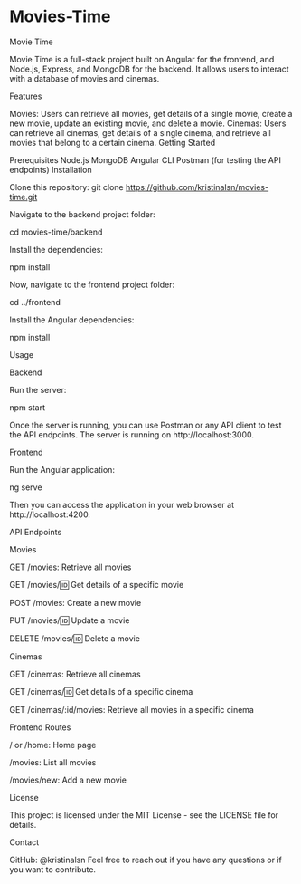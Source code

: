 # Movies-Time
Movie Time

Movie Time is a full-stack project built on Angular for the frontend, and Node.js, Express, and MongoDB for the backend. It allows users to interact with a database of movies and cinemas.

Features

Movies: Users can retrieve all movies, get details of a single movie, create a new movie, update an existing movie, and delete a movie.
Cinemas: Users can retrieve all cinemas, get details of a single cinema, and retrieve all movies that belong to a certain cinema.
Getting Started

Prerequisites
Node.js
MongoDB
Angular CLI
Postman (for testing the API endpoints)
Installation

Clone this repository:
git clone https://github.com/kristinalsn/movies-time.git

Navigate to the backend project folder:

cd movies-time/backend

Install the dependencies:

npm install

Now, navigate to the frontend project folder:

cd ../frontend

Install the Angular dependencies:

npm install

Usage

Backend

Run the server:

npm start

Once the server is running, you can use Postman or any API client to test the API endpoints.
The server is running on http://localhost:3000.

Frontend

Run the Angular application:

ng serve

Then you can access the application in your web browser at http://localhost:4200.

API Endpoints

Movies

GET /movies: Retrieve all movies

GET /movies/:id: Get details of a specific movie

POST /movies: Create a new movie

PUT /movies/:id: Update a movie

DELETE /movies/:id: Delete a movie

Cinemas

GET /cinemas: Retrieve all cinemas

GET /cinemas/:id: Get details of a specific cinema

GET /cinemas/:id/movies: Retrieve all movies in a specific cinema

Frontend Routes

/ or /home: Home page

/movies: List all movies

/movies/new: Add a new movie

License


This project is licensed under the MIT License - see the LICENSE file for details.

Contact

GitHub: @kristinalsn
Feel free to reach out if you have any questions or if you want to contribute.
